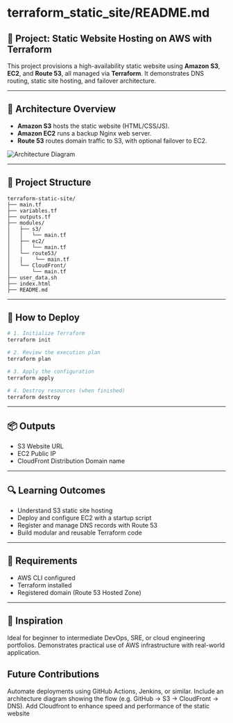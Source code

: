 # terraform_static_site/README.md

## 📌 Project: Static Website Hosting on AWS with Terraform

This project provisions a high-availability static website using **Amazon S3**, **EC2**, and **Route 53**, all managed via **Terraform**. It demonstrates DNS routing, static site hosting, and failover architecture.

---

## 🧱 Architecture Overview

- **Amazon S3** hosts the static website (HTML/CSS/JS).
- **Amazon EC2** runs a backup Nginx web server.
- **Route 53** routes domain traffic to S3, with optional failover to EC2.

![Architecture Diagram](./architecture.png)

---

## 📂 Project Structure

```
terraform-static-site/
├── main.tf
├── variables.tf
├── outputs.tf
├── modules/
│   ├── s3/
│   │   └── main.tf
│   ├── ec2/
│   │   └── main.tf
│   └── route53/
│   |    └── main.tf
│   └── CloudFront/
│       └── main.tf
├── user_data.sh
├── index.html
├── README.md
```

---

## 🚀 How to Deploy

```bash
# 1. Initialize Terraform
terraform init

# 2. Review the execution plan
terraform plan

# 3. Apply the configuration
terraform apply

# 4. Destroy resources (when finished)
terraform destroy
```

---

## 📦 Outputs

- S3 Website URL
- EC2 Public IP
- CloudFront Distribution Domain name

---

## 🔍 Learning Outcomes

- Understand S3 static site hosting
- Deploy and configure EC2 with a startup script
- Register and manage DNS records with Route 53
- Build modular and reusable Terraform code

---

## 📘 Requirements

- AWS CLI configured
- Terraform installed
- Registered domain (Route 53 Hosted Zone)

---

## 🧠 Inspiration
Ideal for beginner to intermediate DevOps, SRE, or cloud engineering portfolios. Demonstrates practical use of AWS infrastructure with real-world application.

## Future Contributions
Automate deployments using GitHub Actions, Jenkins, or similar.
Include an architecture diagram showing the flow (e.g. GitHub → S3 → CloudFront → DNS).
Add Cloudfront to enhance speed and performance of the static website
